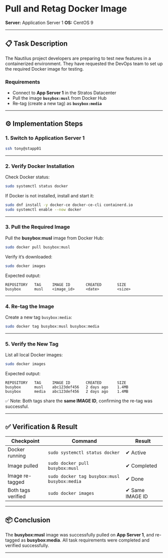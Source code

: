 # Pull and Retag Docker Image
**Server:** Application Server 1
**OS:** CentOS 9

---

## 📋 Task Description

The Nautilus project developers are preparing to test new features in a containerized environment.
They have requested the DevOps team to set up the required Docker image for testing.

### **Requirements**

* Connect to **App Server 1** in the Stratos Datacenter
* Pull the image **`busybox:musl`** from Docker Hub
* Re-tag (create a new tag) as **`busybox:media`**

---

## ⚙️ Implementation Steps

### **1. Switch to Application Server 1**

```bash
ssh tony@stapp01
```

---

### **2. Verify Docker Installation**

Check Docker status:

```bash
sudo systemctl status docker
```

If Docker is not installed, install and start it:

```bash
sudo dnf install -y docker-ce docker-ce-cli containerd.io
sudo systemctl enable --now docker
```

---

### **3. Pull the Required Image**

Pull the **busybox:musl** image from Docker Hub:

```bash
sudo docker pull busybox:musl
```

Verify it’s downloaded:

```bash
sudo docker images
```

Expected output:

```
REPOSITORY   TAG     IMAGE ID       CREATED       SIZE
busybox      musl    <image_id>     <date>        <size>
```

---

### **4. Re-tag the Image**

Create a new tag `busybox:media`:

```bash
sudo docker tag busybox:musl busybox:media
```

---

### **5. Verify the New Tag**

List all local Docker images:

```bash
sudo docker images
```

Expected output:

```
REPOSITORY   TAG     IMAGE ID       CREATED       SIZE
busybox      musl    abc123def456   2 days ago    1.4MB
busybox      media   abc123def456   2 days ago    1.4MB
```

✅ Note: Both tags share the **same IMAGE ID**, confirming the re-tag was successful.

---

## ✅ Verification & Result

| Checkpoint         | Command                                      | Result          |
| ------------------ | -------------------------------------------- | --------------- |
| Docker running     | `sudo systemctl status docker`               | ✔ Active        |
| Image pulled       | `sudo docker pull busybox:musl`              | ✔ Completed     |
| Image re-tagged    | `sudo docker tag busybox:musl busybox:media` | ✔ Done          |
| Both tags verified | `sudo docker images`                         | ✔ Same IMAGE ID |

---

## 📦 Conclusion

The **busybox:musl** image was successfully pulled on **App Server 1**,
and re-tagged as **busybox:media**.
All task requirements were completed and verified successfully.

---
